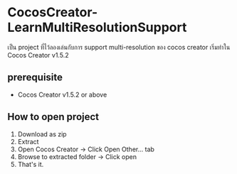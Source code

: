 # CocosCreator-LearnMultiResolutionSupport
เป็น project ที่ไว้ลองเล่นกับการ support multi-resolution ของ cocos creator เริ่มทำใน Cocos Creator v1.5.2

## prerequisite
* Cocos Creator v1.5.2 or above

## How to open project
1. Download as zip
1. Extract
1. Open Cocos Creator -> Click Open Other... tab
1. Browse to extracted folder -> Click open
1. That's it.
